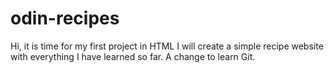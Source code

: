 # odin-recipes
Hi, it is time for my first project in HTML
I will create a simple recipe website with everything I have learned so far.
A change to learn Git.